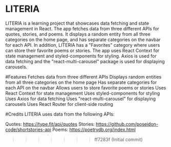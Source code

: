 # LITERIA

LITERIA is a learning project that showcases data fetching and state management in React.
The app fetches data from three different APIs for quotes, stories, and poems.
It displays a random entity from all three categories on the home page,
and has separate categories on the navbar for each API.
In addition, LITERIA has a "Favorites" category where users can store their favorite poems or stories.
The app uses React Context for state management and styled-components for styling.
Axios is used for data fetching and the "react-multi-carousel" package is used for displaying carousels.

#Features
Fetches data from three different APIs
Displays random entities from all three categories on the home page
Has separate categories for each API on the navbar
Allows users to store favorite poems or stories
Uses React Context for state management
Uses styled-components for styling
Uses Axios for data fetching
Uses "react-multi-carousel" for displaying carousels
Uses React Router for client-side routing

#Credits
LITERIA uses data from the following APIs:

Quotes: https://type.fit/api/quotes
Stories: https://github.com/poseidon-code/shortstories-api
Poems: https://poetrydb.org/index.html

> > > > > > > ff7283f (Initial commit)

